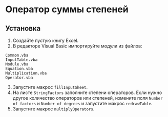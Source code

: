 # Оператор суммы степеней

## Установка

1. Создайте пустую книгу Excel.
2. В редакторе Visual Basic импортируйте модули из файлов:
```plaintext
Common.vba
InputTable.vba
Module.vba
Equation.vba
Multiplication.vba
Operator.vba
```
3. Запустите макрос `fillInputSheet`.
4. На листе `StringFactors` заполните степени операторов. Если нужно другое количество операторов или степеней,
измените поля `Number of factors` и `Number of degrees` и запустите макрос `redrawTable`.
5. Запустите макрос `multiplyOperators`.
